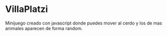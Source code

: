 # VillaPlatzi
Minijuego creado con javascript donde puedes mover al cerdo  y los de mas animales aparecen de forma random. 
